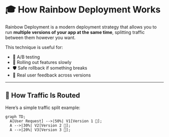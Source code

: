 # 🎓 How Rainbow Deployment Works

Rainbow Deployment is a modern deployment strategy that allows you to run **multiple versions of your app at the same time**, splitting traffic between them however you want.

This technique is useful for:

- 🧪 A/B testing
- 🚀 Rolling out features slowly
- 🛡 Safe rollback if something breaks
- 🔄 Real user feedback across versions

---

## 🧠 How Traffic Is Routed

Here’s a simple traffic split example:

```mermaid
graph TD;
  A[User Request] -->|50%| V1[Version 1 🌱];
  A -->|30%| V2[Version 2 🚀];
  A -->|20%| V3[Version 3 🦄];
